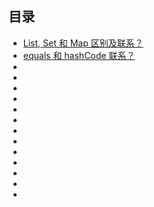 

## 目录

- [List, Set 和 Map 区别及联系？](#)
- [equals 和 hashCode 联系？](#)
- [](#)
- [](#)
- [](#)
- [](#)
- [](#)
- [](#)
- [](#)
- [](#)
- [](#)
- [](#)
- [](#)
- [](#)
- 